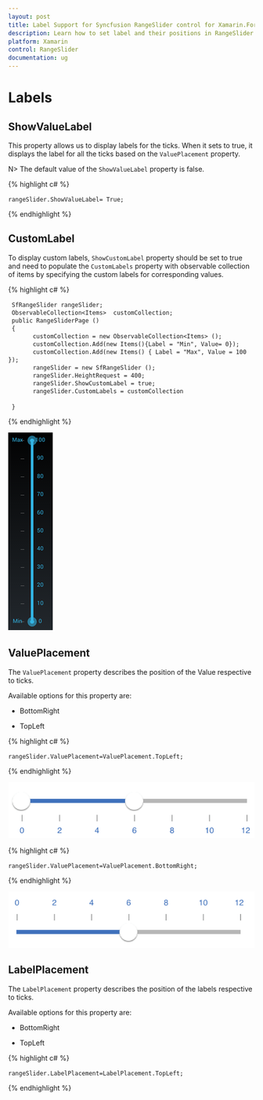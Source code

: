 ```yaml
---
layout: post
title: Label Support for Syncfusion RangeSlider control for Xamarin.Forms
description: Learn how to set label and their positions in RangeSlider control
platform: Xamarin
control: RangeSlider
documentation: ug
---
```


# Labels

## ShowValueLabel

This property allows us to display labels for the ticks. When it sets to true, it displays the label for all the ticks based on the `ValuePlacement` property.

N> The default value of the `ShowValueLabel` property is false.

{% highlight c# %}

	rangeSlider.ShowValueLabel= True;

{% endhighlight %}

## CustomLabel

To display custom labels, `ShowCustomLabel` property should be set to true and need to populate the `CustomLabels` property with observable collection of items by specifying the custom labels for corresponding values.

{% highlight c# %}
	
	 SfRangeSlider rangeSlider; 
	 ObservableCollection<Items>  customCollection;
	 public RangeSliderPage ()
     {
       	   customCollection = new ObservableCollection<Items> ();
           customCollection.Add(new Items(){Label = "Min", Value= 0});
           customCollection.Add(new Items() { Label = "Max", Value = 100 });
           rangeSlider = new SfRangeSlider ();
           rangeSlider.HeightRequest = 400;
           rangeSlider.ShowCustomLabel = true;
           rangeSlider.CustomLabels = customCollection

	 }

{% endhighlight %}

![](images/customLabel.png)


## ValuePlacement

The `ValuePlacement` property describes the position of the Value respective to ticks. 

Available options for this property are:

* BottomRight

* TopLeft

{% highlight c# %}

	rangeSlider.ValuePlacement=ValuePlacement.TopLeft;

{% endhighlight %}

![](images/value-TopLeft.png)

{% highlight c# %}

	rangeSlider.ValuePlacement=ValuePlacement.BottomRight;

{% endhighlight %}

![](images/Value-BottomRight.png)

## LabelPlacement

The `LabelPlacement` property describes the position of the labels respective to ticks. 

Available options for this property are:

* BottomRight

* TopLeft

{% highlight c# %}

	rangeSlider.LabelPlacement=LabelPlacement.TopLeft;

{% endhighlight %}

